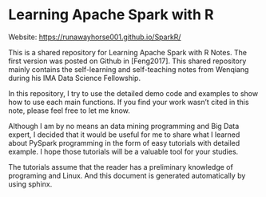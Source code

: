 # Learning Apache Spark with R

Website: https://runawayhorse001.github.io/SparkR/


This is a shared repository for Learning Apache Spark with R Notes. The first version was posted on Github in [Feng2017]. This shared repository mainly contains the self-learning and self-teaching notes from Wenqiang during his IMA Data Science Fellowship.

In this repository, I try to use the detailed demo code and examples to show how to use each main functions. If you find your work wasn’t cited in this note, please feel free to let me know.

Although I am by no means an data mining programming and Big Data expert, I decided that it would be useful for me to share what I learned about PySpark programming in the form of easy tutorials with detailed example. I hope those tutorials will be a valuable tool for your studies.

The tutorials assume that the reader has a preliminary knowledge of programing and Linux. And this document is generated automatically by using sphinx.
